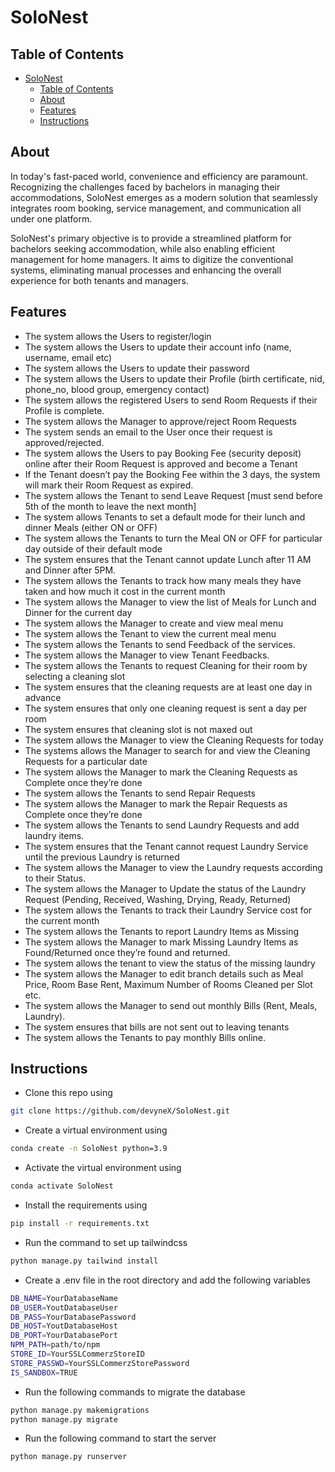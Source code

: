# SoloNest

## Table of Contents
- [SoloNest](#solonest)
  - [Table of Contents](#table-of-contents)
  - [About](#about)
  - [Features](#features)
  - [Instructions](#instructions)

## About
In today's fast-paced world, convenience and efficiency are paramount. Recognizing the challenges faced by bachelors in managing their accommodations, SoloNest emerges as a modern solution that seamlessly integrates room booking, service management, and communication all under one platform.

SoloNest's primary objective is to provide a streamlined platform for bachelors seeking accommodation, while also enabling efficient management for home managers. It aims to digitize the conventional systems, eliminating manual processes and enhancing the overall experience for both tenants and managers.


## Features

- The system allows the Users to register/login  
- The system allows the Users to update their account info (name, username, email etc)
- The system allows the Users to update their password
- The system allows the Users to update their Profile (birth certificate, nid, phone_no, blood group, emergency contact) 
- The system allows the registered Users to send Room Requests if their Profile is complete. 
- The system allows the Manager to approve/reject Room Requests 
- The system sends an email to the User once their request is approved/rejected.
- The system allows the Users to pay Booking Fee (security deposit) online after their Room Request is approved and become a Tenant
- If the Tenant doesn’t pay the Booking Fee within the 3 days, the system will mark their Room Request as expired.
- The system allows the Tenant to send Leave Request [must send before 5th of the month to leave the next month]
- The system allows Tenants to set a default mode for their lunch and dinner Meals (either ON or OFF)
- The system allows the Tenants to turn the Meal ON or OFF for particular day outside of their default mode
- The system ensures that the Tenant cannot update Lunch after 11 AM and Dinner after 5PM.
- The system allows the Tenants to track how many meals they have taken and how much it cost in the current month
- The system allows the Manager to view the list of Meals for Lunch and Dinner for the current day 
- The system allows the Manager to create and view meal menu
- The system allows the Tenant to view the current meal menu
- The system allows the Tenants to send Feedback of the services.
- The system allows the Manager to view Tenant Feedbacks.
- The system allows the Tenants to request Cleaning for their room by selecting a cleaning slot 
- The system ensures that the cleaning requests are at least one day in advance 
- The system ensures that only one cleaning request is sent a day per room
- The system ensures that cleaning slot is not maxed out
- The system allows the Manager to view the Cleaning Requests for today
- The systems allows the Manager to search for and view the Cleaning Requests for a particular date
- The system allows the Manager to mark the Cleaning Requests as Complete once they’re done
- The system allows the Tenants to send Repair Requests 
- The system allows the Manager to mark the Repair Requests as Complete once they’re done
- The system allows the Tenants to send Laundry Requests and add laundry items.
- The system ensures that the Tenant cannot request Laundry Service until the previous Laundry is returned
- The system allows the Manager to view the Laundry requests according to their Status.
- The system allows the Manager to Update the status of the Laundry Request (Pending, Received, Washing, Drying, Ready, Returned)
- The system allows the Tenants to track their Laundry Service cost for the current month
- The system allows the Tenants to report Laundry Items as Missing
- The system allows the Manager to mark Missing Laundry Items as Found/Returned once they’re found and returned. 
- The system allows the tenant to view the status of the missing laundry 
- The system allows the Manager to edit branch details such as Meal Price, Room Base Rent, Maximum Number of Rooms Cleaned per Slot etc.
- The system allows the Manager to send out monthly Bills (Rent, Meals, Laundry).
- The system ensures that bills are not sent out to leaving tenants
- The system allows the Tenants to pay monthly Bills online.



## Instructions

- Clone this repo using 
```bash
git clone https://github.com/devyneX/SoloNest.git
```
- Create a virtual environment using 
```bash
conda create -n SoloNest python=3.9
```
- Activate the virtual environment using 
```bash
conda activate SoloNest
```
- Install the requirements using 
```bash
pip install -r requirements.txt
```
- Run the command to set up tailwindcss
```bash
python manage.py tailwind install
```
- Create a .env file in the root directory and add the following variables
```bash
DB_NAME=YourDatabaseName
DB_USER=YoutDatabaseUser
DB_PASS=YourDatabasePassword
DB_HOST=YoutDatabaseHost
DB_PORT=YourDatabasePort
NPM_PATH=path/to/npm
STORE_ID=YourSSLCommerzStoreID
STORE_PASSWD=YourSSLCommerzStorePassword
IS_SANDBOX=TRUE
```
- Run the following commands to migrate the database
```bash
python manage.py makemigrations
python manage.py migrate
```
- Run the following command to start the server
```bash
python manage.py runserver
```